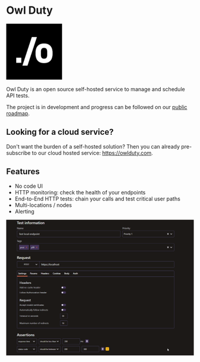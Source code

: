 # Owl Duty

[![Owl Duty logo banner](./assets/logo_minimal.jpg)](https://owlduty.com)

Owl Duty is an open source self-hosted service to manage and schedule API tests.

The project is in development and progress can be followed on our
[public roadmap](https://github.com/orgs/owlduty/projects/1).

## Looking for a cloud service?

Don't want the burden of a self-hosted solution? Then you can already pre-subscribe to our cloud
hosted service: <https://owlduty.com>.

## Features

- No code UI
- HTTP monitoring: check the health of your endpoints
- End-to-End HTTP tests: chain your calls and test critical user paths
- Multi-locations / nodes
- Alerting

![Owl Duty UI preview gif](./assets/owlduty-preview.gif)
